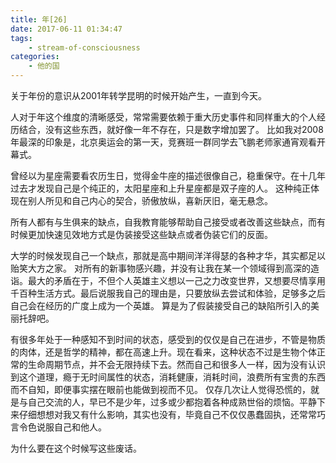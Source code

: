 ```yaml
---
title: 年[26]
date: 2017-06-11 01:34:47
tags:
    - stream-of-consciousness
categories:
    - 他的国
---
```


关于年份的意识从2001年转学昆明的时候开始产生，一直到今天。

<!-- more -->

人对于年这个维度的清晰感受，常常需要依赖于重大历史事件和同样重大的个人经历结合，没有这些东西，就好像一年不存在，只是数字增加罢了。
比如我对2008年最深的印象是，北京奥运会的第一天，竞赛班一群同学去飞鹏老师家通宵观看开幕式。

曾经以为星座需要看农历生日，觉得金牛座的描述很像自己，稳重保守。在十几年过去才发现自己是个纯正的，太阳星座和上升星座都是双子座的人。
这种纯正体现在别人所见和自己内心的契合，骄傲放纵，喜新厌旧，毫无悬念。

所有人都有与生俱来的缺点，自我教育能够帮助自己接受或者改善这些缺点，而有时候更加快速见效地方式是伪装接受这些缺点或者伪装它们的反面。

大学的时候发现自己一个缺点，那就是高中期间洋洋得瑟的各种才华，其实都足以贻笑大方之家。
对所有的新事物感兴趣，并没有让我在某一个领域得到高深的造诣。最大的矛盾在于，不但个人英雄主义想以一己之力改变世界，又想要尽情享用千百种生活方式。最后说服我自己的理由是，只要放纵去尝试和体验，足够多之后自己会在经历的广度上成为一个英雄。
算是为了假装接受自己的缺陷所引入的美丽托辞吧。

有很多年处于一种感知不到时间的状态，感受到的仅仅是自己在进步，不管是物质的肉体，还是哲学的精神，都在高速上升。现在看来，这种状态不过是生物个体正常的生命周期节点，并不会无限持续下去。然而自己和很多人一样，因为没有认识到这个道理，瘾于无时间属性的状态，消耗健康，消耗时间，浪费所有宝贵的东西而不自知，即便事实摆在眼前也能做到视而不见。
仅存几次让人觉得恐慌的，就是与自己交流的人，早已不是少年，过多或少都抱着各种成熟世俗的烦恼。平静下来仔细想想对我又有什么影响，其实也没有，毕竟自己不仅仅愚蠢固执，还常常巧言令色说服自己和他人。

为什么要在这个时候写这些废话。
